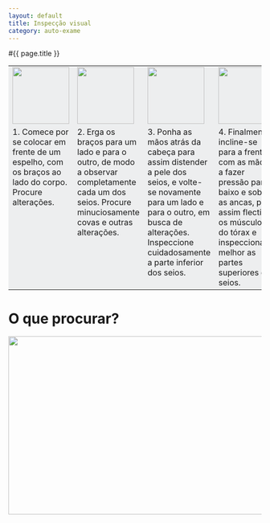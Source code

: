 ```yaml
---
layout: default
title: Inspecção visual
category: auto-exame
---
```


#{{ page.title }}

<table border="0" cellspacing="5" cellpadding="10">
<tbody>
<tr>
<td valign="top" bgcolor="#edeeef"><img class="alignnone size-full wp-image-74" title="inspecao-visual_1" src="http://www.cancrodamama.com/assets/2011/06/inspecao-visual_1.jpg" alt="" width="113" height="113" /></td>
<td valign="top" bgcolor="#edeeef"><img class="alignnone size-full wp-image-75" title="inspecao-visual_2" src="http://www.cancrodamama.com/assets/2011/06/inspecao-visual_2.jpg" alt="" width="113" height="113" /></td>
<td valign="top" bgcolor="#edeeef"><img class="alignnone size-full wp-image-76" title="inspecao-visual_3" src="http://www.cancrodamama.com/assets/2011/06/inspecao-visual_3.jpg" alt="" width="113" height="113" /></td>
<td valign="top" bgcolor="#edeeef"><img class="alignnone size-full wp-image-77" title="inspecao-visual_4" src="http://www.cancrodamama.com/assets/2011/06/inspecao-visual_4.jpg" alt="" width="113" height="113" /></td>
</tr>
<tr>
<td valign="top" bgcolor="#edeeef">1.  Comece por se colocar em frente de um espelho, com os braços ao lado do  corpo. Procure alterações.</td>
<td valign="top" bgcolor="#edeeef">2. Erga  os braços para um lado e para o outro, de modo a observar completamente cada  um dos seios. Procure minuciosamente covas e outras alterações.</td>
<td valign="top" bgcolor="#edeeef">3. Ponha  as mãos atrás da cabeça para assim distender a pele dos seios, e volte-se  novamente para um lado e para o outro, em busca de alterações. Inspeccione  cuidadosamente a parte inferior dos seios.</td>
<td valign="top" bgcolor="#edeeef">4. FinaImente,  incline-se para a frente com as mãos a fazer pressão para baixo e sobre as  ancas, para assim flectir os músculos do tórax e inspeccionar melhor as  partes superiores dos seios.</td>
</tr>
</tbody>
</table>
<h1>O que procurar?</h1>
<img src="http://www.cancrodamama.com/assets/2011/06/o-que-procurar.jpg" alt="" title="o-que-procurar" width="558" height="355" class="alignnone size-full wp-image-70" />

